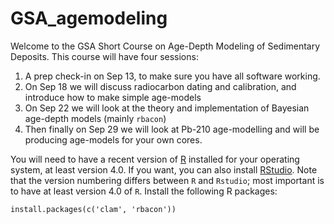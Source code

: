 # GSA_agemodeling

Welcome to the GSA Short Course on Age-Depth Modeling of Sedimentary Deposits. This course will have four sessions:

1. A prep check-in on Sep 13, to make sure you have all software working.
2. On Sep 18 we will discuss radiocarbon dating and calibration, and introduce how to make simple age-models
3. On Sep 22 we will look at the theory and implementation of Bayesian age-depth models (mainly `rbacon`)
4. Then finally on Sep 29 we will look at Pb-210 age-modelling and will be producing age-models for your own cores.

You will need to have a recent version of [R](r-project.org) installed for your operating system, at least version 4.0. If you want, you can also install [RStudio](www.rstudio.com). Note that the version numbering differs between `R` and `Rstudio`; most important is to have at least version 4.0 of `R`.
Install the following R packages:

```{r}
install.packages(c('clam', 'rbacon'))
```



